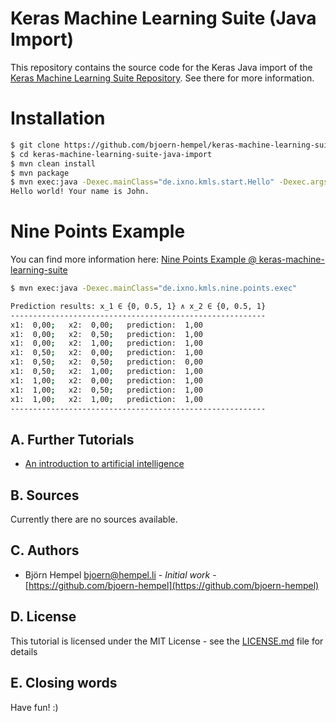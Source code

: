 # Keras Machine Learning Suite (Java Import)

This repository contains the source code for the Keras Java import of the [Keras Machine Learning Suite Repository](https://github.com/bjoern-hempel/keras-machine-learning-suite). See there for more information.

# Installation

```bash
$ git clone https://github.com/bjoern-hempel/keras-machine-learning-suite-java-import.git
$ cd keras-machine-learning-suite-java-import
$ mvn clean install
$ mvn package
$ mvn exec:java -Dexec.mainClass="de.ixno.kmls.start.Hello" -Dexec.args="John"
Hello world! Your name is John.
```

# Nine Points Example

You can find more information here: [Nine Points Example @ keras-machine-learning-suite](https://github.com/bjoern-hempel/keras-machine-learning-suite/blob/master/markdown/demos/nine_points.md)

```bash
$ mvn exec:java -Dexec.mainClass="de.ixno.kmls.nine.points.exec"

Prediction results: x_1 ∈ {0, 0.5, 1} ∧ x_2 ∈ {0, 0.5, 1}
---------------------------------------------------------
x1:  0,00;   x2:  0,00;   prediction:  1,00
x1:  0,00;   x2:  0,50;   prediction:  1,00
x1:  0,00;   x2:  1,00;   prediction:  1,00
x1:  0,50;   x2:  0,00;   prediction:  1,00
x1:  0,50;   x2:  0,50;   prediction:  0,00
x1:  0,50;   x2:  1,00;   prediction:  1,00
x1:  1,00;   x2:  0,00;   prediction:  1,00
x1:  1,00;   x2:  0,50;   prediction:  1,00
x1:  1,00;   x2:  1,00;   prediction:  1,00
---------------------------------------------------------

```

## A. Further Tutorials

* [An introduction to artificial intelligence](https://github.com/friends-of-ai/an-introduction-to-artificial-intelligence)

## B. Sources

Currently there are no sources available.

## C. Authors

* Björn Hempel <bjoern@hempel.li> - _Initial work_ - [https://github.com/bjoern-hempel](https://github.com/bjoern-hempel)

## D. License

This tutorial is licensed under the MIT License - see the [LICENSE.md](/LICENSE.md) file for details

## E. Closing words

Have fun! :)
